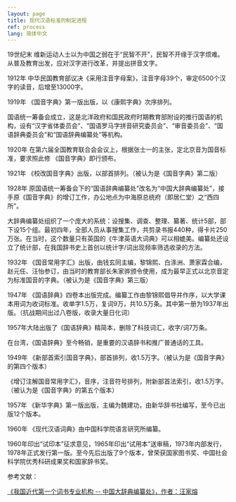 ```yaml
---
layout: page
title: 现代汉语标准的制定进程
ref: process
lang: 简体中文
---
```


19世纪末
维新运动人士以为中国之弱在于“民智不开”，民智不开缘于汉字烦难。从普及教育出发，应对汉字进行改革，并提出拼音文字。

1912年
中华民国教育部议决《采用注音字母案》，注音字母39个，审定6500个汉字的读音，后增至13000字。

1919年
《国音字典》第一版出版，以《康熙字典》次序排列。
 
 国语统一筹备会成立，这是北洋政府和国民政府时期教育部附设的推行国语的机构，设有“汉字省体委员会”、“国语罗马字拼音研究委员会”、“审音委员会”、“国语辞典委员会”和“国语辞典编纂处”等机构。
 
1920年
在第六届全国教育联合会会议上，根据张士一的主张，定北京音为国音标准，要求照此修
《国音字典》即行颁布。

1921年
《校改国音字典》出版，以部首排列。（被认为是《国音字典》第二版）

1928年
原国语统一筹备会下的“国语辞典编纂处”改名为“中国大辞典编纂处”，接手原《国音字典》的增订工作，办公地点为中海原总统府（即居仁堂）之“西四所”。

大辞典编纂处组织了一个庞大的系统：设搜集、调查、整理、纂著、统计5部，部下设15个组。最初四年，全部人员从事搜集工作，共剪录书报440种，得卡片250万张。在当时，这个数量只有英国的《牛津英语大词典》可以相媲美。编纂处还设立了统计部，在我国辞书史上首创以统计字/词出现频率筛选收录的方法。

1932年
《国音常用字汇》出版，由钱玄同主编，黎锦熙、白涤洲、萧家霖合编，赵元任、汪怡参订，由当时的教育部长朱家骅颁令使用，成为最早正式以北京音定为标准国音的字典。（被认为是《国音字典》第三版）

1947年
《国语辞典》四卷本出版完成。编纂工作由黎锦熙倡导并作序，以大学课本用词为收词标准。收单字1.5万，复词9万，共10.5万条。其中第一册为1937年出版。（抗战期间出过八卷版，收录大量日化词）

1957年大陆出版了《国语辞典》精简本，删除了科技词汇，收字/词7万条。

在台湾，《国语辞典》至今畅销，是重要的汉语辞书和推广普通话的工具。

1949年
《新部首索引国音字典》，部首排列，收1.5万字。（被认为是《国音字典》的第四个版本）

《增订注解国音常用字汇》，音序，注音符号排列，附新部首法索引，收1.5万字。（被认为是《国音字典》的第五个版本）

1957年
《新华字典》第一版出版，主编为魏建功，由新华辞书社编写，至今已出版12个版本。

1960年
《现代汉语词典》由中国科学院语言研究所编纂。

1960年印出“试印本”征求意见，1965年印出“试用本”送审稿，1973年内部发行，1978年正式发行第一版。至今先后出版了9个版本，曾荣获国家图书奖、中国社会科学院优秀科研成果奖和国家辞书奖。

参考文献：

<a href="http://cbkx.whu.edu.cn/jwk3/cbkx/CN/Y2008/V16/I2/79">《我国近代第一个词书专业机构 -- 中国大辞典编纂处》，作者：汪家熔</a>
